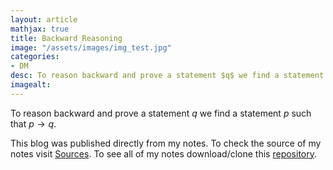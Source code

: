 ```yaml
---
layout: article
mathjax: true
title: Backward Reasoning
image: "/assets/images/img_test.jpg"
categories:
- DM
desc: To reason backward and prove a statement $q$ we find a statement $p$ such that $p \to q$. 
imagealt: 
---
```


To reason backward and prove a statement $q$ we find a statement $p$ such that $p \to q$.


































































































































































































































































































































































This blog was published directly from my notes.
To check the source of my notes visit [Sources](sources.html).
To see all of my notes download/clone this [repository](https://github.com/bovem/CS).
